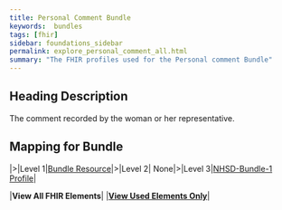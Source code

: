 ```yaml
---
title: Personal Comment Bundle
keywords:  bundles
tags: [fhir]
sidebar: foundations_sidebar
permalink: explore_personal_comment_all.html
summary: "The FHIR profiles used for the Personal comment Bundle"
---
```


## Heading Description ##
The comment recorded by the woman or her representative.

## Mapping for Bundle ##

|>|Level 1|[Bundle Resource](http://hl7.org/fhir/stu3/bundle.html)|>|Level 2| None|>|Level 3|[NHSD-Bundle-1 Profile](http://xxx)|

|**View All FHIR Elements**|    |**[View Used Elements Only](explore_personal_comments_all.html#mapping-for-bundle)**| 
